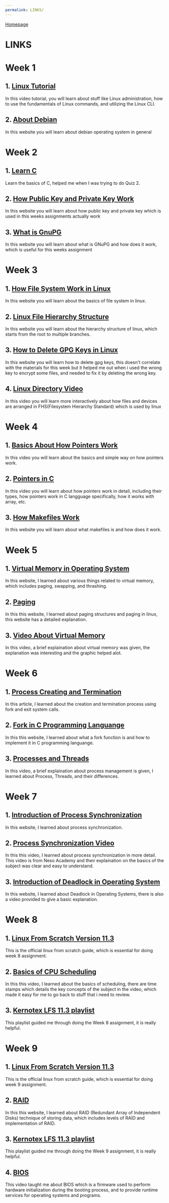 ```yaml
---
permalink: LINKS/
---
```

 [Homepage](https://patrickalexander10.github.io/os231/)
 
 # LINKS

# Week 1
## 1. [Linux Tutorial](https://www.youtube.com/watch?v=v_1zB2WNN14)<br>
In this video tutorial, you will learn about stuff like Linux administration, how to use the fundamentals of Linux commands, and utilizing the Linux CLI.

## 2. [About Debian](https://www.debian.org/intro/about)<br>
In this website you will learn about debian operating system in general


# Week 2
## 1. [Learn C](https://www.w3schools.com/c/c_intro.php)<br>
Learn the basics of C, helped me when I was trying to do Quiz 2.

## 2. [How Public Key and Private Key Work](https://www.preveil.com/blog/public-and-private-key/)<br>
In this website you will learn about how public key and private key which is used in this weeks assignments actually work

## 3. [What is GnuPG](https://medium.com/kode-dan-kodean/belajar-memakai-gnu-privacy-guard-gnupg-gpg-3944e19dba91)<br>
In this website you will learn about what is GNuPG and how does it work, which is useful for this weeks assignment


# Week 3
## 1. [How File System Work in Linux](https://opensource.com/article/19/3/virtual-filesystems-linux)<br>
In this website you will learn about the basics of file system in linux.

## 2. [Linux File Hierarchy Structure](https://www.geeksforgeeks.org/linux-file-hierarchy-structure/)<br>
In this website you will learn about the hierarchy structure of linux, which starts from the root to multiple branches.

## 3. [How to Delete GPG Keys in Linux](https://linuxhint.com/delete-gpg-keys-linux/)<br>
In this website you will learn how to delete gpg keys, this doesn't correlate with the materials for this week but it helped me out when i used the wrong key to encrypt some files, and needed to fix it by deleting the wrong key.

## 4. [Linux Directory Video](https://www.youtube.com/watch?v=42iQKuQodW4)<br>
In this video you will learn more interactively about how files and devices are arranged in FHS(Filesystem Hierarchy Standard) which is used by linux

# Week 4
## 1. [Basics About How Pointers Work](https://www.youtube.com/watch?v=2ybLD6_2gKM)<br>
In this video you will learn about the basics and simple way on how pointers work.

## 2. [Pointers in C](https://www.youtube.com/watch?v=zuegQmMdy8M)<br>
In this video you will learn about how pointers work in detail, including their types, how pointers work in C langguage specifically, how it works with array, etc.

## 3. [How Makefiles Work](https://makefiletutorial.com/)<br>
In this website you will learn about what makefiles is and how does it work.

# Week 5
## 1. [Virtual Memory in Operating System](https://www.geeksforgeeks.org/virtual-memory-in-operating-system/)<br>
In this website, I learned about various things related to virtual memory, which includes paging, swapping, and thrashing.

## 2. [Paging](https://0xax.gitbooks.io/linux-insides/content/Theory/linux-theory-1.html)<br>
In this this website, I learned about paging structures and paging in linux, this website has a detailed explanation.

## 3. [Video About Virtual Memory](https://www.youtube.com/watch?v=5lFnKYCZT5o)<br>
In this video, a brief explaination about virtual memory was given, the explanation was interesting and the graphic helped alot.

# Week 6
## 1. [Process Creating and Termination](https://www.tutorialspoint.com/inter_process_communication/inter_process_communication_process_creation_termination.htm)<br>
In this article, I learned about the creation and termination process using fork and exit system calls.

## 2. [Fork in C Programming Languange](https://www.section.io/engineering-education/fork-in-c-programming-language/)<br>
In this this website, I learned about what a fork function is and how to implement it in C programming languange.

## 3. [Processes and Threads](https://www.youtube.com/watch?v=OrM7nZcxXZU)<br>
In this video, a brief explaination about process management is given, I learned about Process, Threads, and their differences.

# Week 7
## 1. [Introduction of Process Synchronization](https://www.geeksforgeeks.org/introduction-of-process-synchronization/)
In this website, I learned about process synchronization.

## 2. [Process Synchronization Video](https://www.youtube.com/watch?v=ph2awKa8r5Y&list=PLBlnK6fEyqRjDf_dmCEXgl6XjVKDDj0M2)
In this this video, I learned about process synchronization in more detail. This video is from Neso Academy and their explaination on the basics of the subject was clear and easy to understand.

## 3. [Introduction of Deadlock in Operating System](https://www.geeksforgeeks.org/introduction-of-deadlock-in-operating-system/)
In this website, I learned about Deadlock in Operating Systems, there is also a video provided to give a basic explanation.

# Week 8
## 1. [Linux From Scratch Version 11.3](https://www.linuxfromscratch.org/lfs/view/11.3/)
This is the official linux from scratch guide, which is essential for doing week 8 assignment.

## 2. [Basics of CPU Scheduling](https://www.youtube.com/watch?v=Jkmy2YLUbUY)
In this this video, I learned about the basics of scheduling, there are time stamps which details the key concepts of the subject in the video, which made it easy for me to go back to stuff that i need to review.

## 3. [Kernotex LFS 11.3 playlist](https://www.youtube.com/playlist?list=PLyc5xVO2uDsB4gJ2dPySvs2eK_roFwKeb)
This playlist guided me through doing the Week 8 assignment, it is really helpful.

# Week 9
## 1. [Linux From Scratch Version 11.3](https://www.linuxfromscratch.org/lfs/view/11.3/)
This is the official linux from scratch guide, which is essential for doing week 9 assignment.

## 2. [RAID](https://www.javatpoint.com/what-is-raid)
In this this website, I learned about RAID (Redundant Array of Independent Disks) technique of storing data, which includes levels of RAID and implementation of RAID.

## 3. [Kernotex LFS 11.3 playlist](https://www.youtube.com/playlist?list=PLyc5xVO2uDsB4gJ2dPySvs2eK_roFwKeb)
This playlist guided me through doing the Week 9 assignment, it is really helpful.

## 4. [BIOS](https://www.youtube.com/watch?v=ncUmWthHrU0)
This video taught me about BIOS which is a firmware used to perform hardware initialization during the booting process, and to provide runtime services for operating systems and programs.
